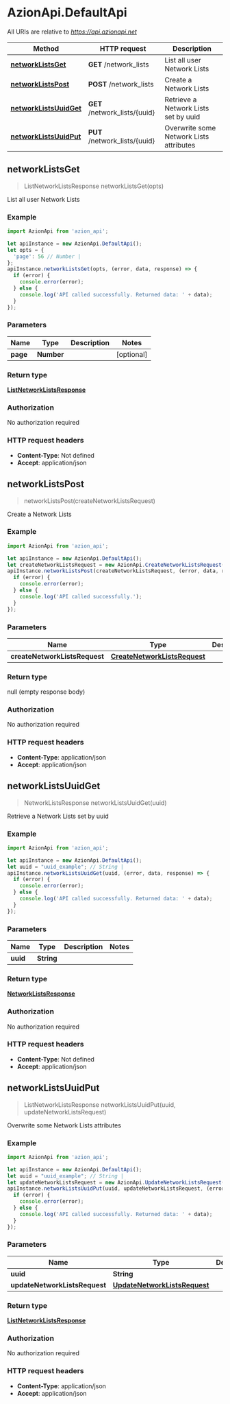 # AzionApi.DefaultApi

All URIs are relative to *https://api.azionapi.net*

Method | HTTP request | Description
------------- | ------------- | -------------
[**networkListsGet**](DefaultApi.md#networkListsGet) | **GET** /network_lists | List all user Network Lists
[**networkListsPost**](DefaultApi.md#networkListsPost) | **POST** /network_lists | Create a Network Lists
[**networkListsUuidGet**](DefaultApi.md#networkListsUuidGet) | **GET** /network_lists/{uuid} | Retrieve a Network Lists set by uuid
[**networkListsUuidPut**](DefaultApi.md#networkListsUuidPut) | **PUT** /network_lists/{uuid} | Overwrite some Network Lists attributes



## networkListsGet

> ListNetworkListsResponse networkListsGet(opts)

List all user Network Lists

### Example

```javascript
import AzionApi from 'azion_api';

let apiInstance = new AzionApi.DefaultApi();
let opts = {
  'page': 56 // Number | 
};
apiInstance.networkListsGet(opts, (error, data, response) => {
  if (error) {
    console.error(error);
  } else {
    console.log('API called successfully. Returned data: ' + data);
  }
});
```

### Parameters


Name | Type | Description  | Notes
------------- | ------------- | ------------- | -------------
 **page** | **Number**|  | [optional] 

### Return type

[**ListNetworkListsResponse**](ListNetworkListsResponse.md)

### Authorization

No authorization required

### HTTP request headers

- **Content-Type**: Not defined
- **Accept**: application/json


## networkListsPost

> networkListsPost(createNetworkListsRequest)

Create a Network Lists

### Example

```javascript
import AzionApi from 'azion_api';

let apiInstance = new AzionApi.DefaultApi();
let createNetworkListsRequest = new AzionApi.CreateNetworkListsRequest(); // CreateNetworkListsRequest | 
apiInstance.networkListsPost(createNetworkListsRequest, (error, data, response) => {
  if (error) {
    console.error(error);
  } else {
    console.log('API called successfully.');
  }
});
```

### Parameters


Name | Type | Description  | Notes
------------- | ------------- | ------------- | -------------
 **createNetworkListsRequest** | [**CreateNetworkListsRequest**](CreateNetworkListsRequest.md)|  | 

### Return type

null (empty response body)

### Authorization

No authorization required

### HTTP request headers

- **Content-Type**: application/json
- **Accept**: application/json


## networkListsUuidGet

> NetworkListsResponse networkListsUuidGet(uuid)

Retrieve a Network Lists set by uuid

### Example

```javascript
import AzionApi from 'azion_api';

let apiInstance = new AzionApi.DefaultApi();
let uuid = "uuid_example"; // String | 
apiInstance.networkListsUuidGet(uuid, (error, data, response) => {
  if (error) {
    console.error(error);
  } else {
    console.log('API called successfully. Returned data: ' + data);
  }
});
```

### Parameters


Name | Type | Description  | Notes
------------- | ------------- | ------------- | -------------
 **uuid** | **String**|  | 

### Return type

[**NetworkListsResponse**](NetworkListsResponse.md)

### Authorization

No authorization required

### HTTP request headers

- **Content-Type**: Not defined
- **Accept**: application/json


## networkListsUuidPut

> ListNetworkListsResponse networkListsUuidPut(uuid, updateNetworkListsRequest)

Overwrite some Network Lists attributes

### Example

```javascript
import AzionApi from 'azion_api';

let apiInstance = new AzionApi.DefaultApi();
let uuid = "uuid_example"; // String | 
let updateNetworkListsRequest = new AzionApi.UpdateNetworkListsRequest(); // UpdateNetworkListsRequest | 
apiInstance.networkListsUuidPut(uuid, updateNetworkListsRequest, (error, data, response) => {
  if (error) {
    console.error(error);
  } else {
    console.log('API called successfully. Returned data: ' + data);
  }
});
```

### Parameters


Name | Type | Description  | Notes
------------- | ------------- | ------------- | -------------
 **uuid** | **String**|  | 
 **updateNetworkListsRequest** | [**UpdateNetworkListsRequest**](UpdateNetworkListsRequest.md)|  | 

### Return type

[**ListNetworkListsResponse**](ListNetworkListsResponse.md)

### Authorization

No authorization required

### HTTP request headers

- **Content-Type**: application/json
- **Accept**: application/json

